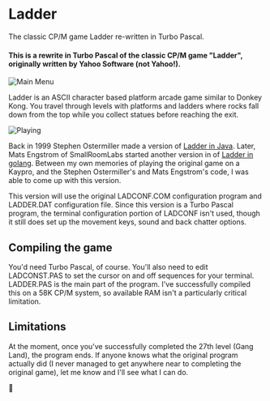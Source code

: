 # Ladder
The classic CP/M game Ladder re-written in Turbo Pascal.

#### This is a rewrite in Turbo Pascal of the classic CP/M game "Ladder", originally written by Yahoo Software (not Yahoo!).

![Main Menu](https://github.com/mecparts/Ladder/images/mainmenu.png "Main Menu")

Ladder is an ASCII character based platform arcade game similar to 
Donkey Kong. You travel through levels with platforms and ladders 
where rocks fall down from the top while you collect statues 
before reaching the exit.

![Playing](https://github.com/mecparts/Ladder/images/playing.png "Playing")

Back in 1999 Stephen Ostermiller made a version of [Ladder in 
Java](http://ostermiller.org/ladder/). Later, Mats Engstrom of 
SmallRoomLabs started another version in of [Ladder in 
golang](https://github.com/SmallRoomLabs/ladder). Between my own 
memories of playing the original game on a Kaypro, and the Stephen 
Ostermiller's and Mats Engstrom's code, I was able to come up 
with this version.

This version will use the original LADCONF.COM configuration program 
and LADDER.DAT configuration file. Since this version is a Turbo 
Pascal program, the terminal configuration portion of LADCONF 
isn't used, though it still does set up the movement keys, sound 
and back chatter options.

## Compiling the game

You'd need Turbo Pascal, of course. You'll also need to edit 
LADCONST.PAS to set the cursor on and off sequences for your 
terminal. LADDER.PAS is the main part of the program. I've 
successfully compiled this on a 58K CP/M system, so available RAM 
isn't a particularly critical limitation.

## Limitations

At the moment, once you've successfully completed the 27th level 
(Gang Land), the program ends. If anyone knows what the original 
program actually did (I never managed to get anywhere near to
completing the original game), let me know and I'll see what I 
can do.



